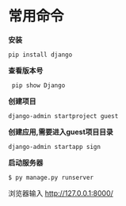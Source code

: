 <!--
 * @Author: joker.zhang
 * @Date: 2020-04-14 18:14:54
 * @LastEditors: joker.zhang
 * @LastEditTime: 2020-06-23 09:46:14
 * @Description: For Automation
 -->
# 常用命令

**安装**

```
pip install django
```
**查看版本号**
```
 pip show Django
```
**创建项目**

```
django-admin startproject guest
```
**创建应用,需要进入guest项目目录**

```
django-admin startapp sign
```

**启动服务器**
```
$ py manage.py runserver
```
浏览器输入 http://127.0.0.1:8000/ 
